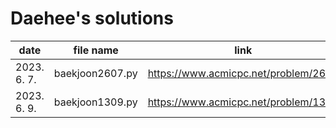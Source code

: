 # Daehee's solutions
|     date    |    file name    |                 link                 |
| ----------- | --------------- | ------------------------------------ |
| 2023. 6. 7. | baekjoon2607.py | https://www.acmicpc.net/problem/2607 |
| 2023. 6. 9. | baekjoon1309.py | https://www.acmicpc.net/problem/1309 |